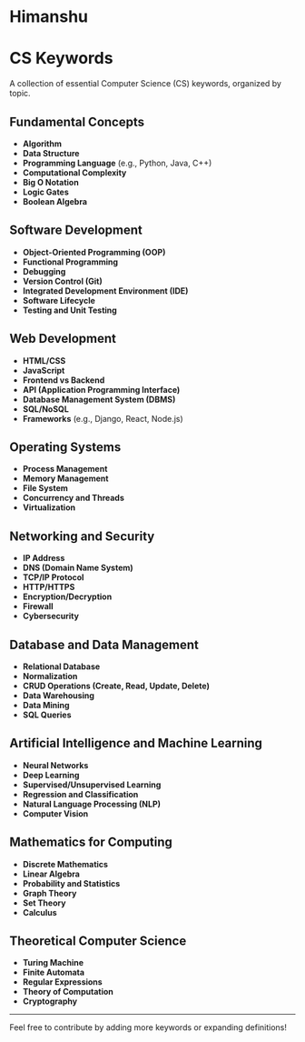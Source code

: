 # Himanshu
# CS Keywords

A collection of essential Computer Science (CS) keywords, organized by topic.

## Fundamental Concepts
- **Algorithm**
- **Data Structure**
- **Programming Language** (e.g., Python, Java, C++)
- **Computational Complexity**
- **Big O Notation**
- **Logic Gates**
- **Boolean Algebra**

## Software Development
- **Object-Oriented Programming (OOP)**
- **Functional Programming**
- **Debugging**
- **Version Control (Git)**
- **Integrated Development Environment (IDE)**
- **Software Lifecycle**
- **Testing and Unit Testing**

## Web Development
- **HTML/CSS**
- **JavaScript**
- **Frontend vs Backend**
- **API (Application Programming Interface)**
- **Database Management System (DBMS)**
- **SQL/NoSQL**
- **Frameworks** (e.g., Django, React, Node.js)

## Operating Systems
- **Process Management**
- **Memory Management**
- **File System**
- **Concurrency and Threads**
- **Virtualization**

## Networking and Security
- **IP Address**
- **DNS (Domain Name System)**
- **TCP/IP Protocol**
- **HTTP/HTTPS**
- **Encryption/Decryption**
- **Firewall**
- **Cybersecurity**

## Database and Data Management
- **Relational Database**
- **Normalization**
- **CRUD Operations (Create, Read, Update, Delete)**
- **Data Warehousing**
- **Data Mining**
- **SQL Queries**

## Artificial Intelligence and Machine Learning
- **Neural Networks**
- **Deep Learning**
- **Supervised/Unsupervised Learning**
- **Regression and Classification**
- **Natural Language Processing (NLP)**
- **Computer Vision**

## Mathematics for Computing
- **Discrete Mathematics**
- **Linear Algebra**
- **Probability and Statistics**
- **Graph Theory**
- **Set Theory**
- **Calculus**

## Theoretical Computer Science
- **Turing Machine**
- **Finite Automata**
- **Regular Expressions**
- **Theory of Computation**
- **Cryptography**

---

Feel free to contribute by adding more keywords or expanding definitions!
